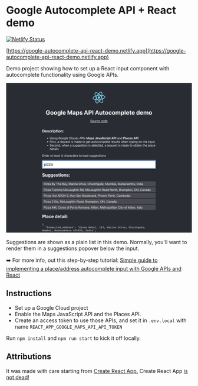 # Google Autocomplete API + React demo

[![Netlify Status](https://api.netlify.com/api/v1/badges/c691c99a-6521-4700-9e8b-785bf6930927/deploy-status)](https://app.netlify.com/sites/lucky-pithivier-700a33/deploys)

[https://google-autocomplete-api-react-demo.netlify.app](https://google-autocomplete-api-react-demo.netlify.app)

Demo project showing how to set up a React input component with autocomplete functionality using Google APIs.

![Screenshot of live demo](docs/screenshot.png)

Suggestions are shown as a plain list in this demo. Normally, you'll want to render them in a suggestions popover below the input.

➡️ For more info, out this step-by-step tutorial: [Simple guide to implementing a place/address autocomplete input with Google APIs and React](https://guillermodlpa.com/blog/guide-address-place-autocomplete-input-with-google-apis-and-react)

## Instructions

* Set up a Google Cloud project
* Enable the Maps JavaScript API and the Places API.
* Create an access token to use those APIs, and set it in `.env.local` with name `REACT_APP_GOOGLE_MAPS_API_API_TOKEN`

Run `npm install` and `npm run start` to kick it off locally.

## Attributions

It was made with care starting from [Create React App.](https://github.com/facebook/create-react-app) Create React App [is not dead!](https://github.com/reactjs/reactjs.org/pull/5487#issuecomment-1409720741)
